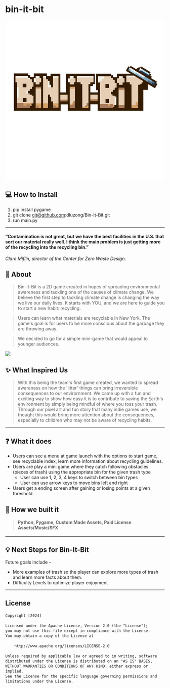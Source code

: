 # bin-it-bit

![Image](/assets/game-logo.png)

## 💻 **How to Install**

1. pip install pygame
2. git clone git@github.com:dluzong/Bin-It-Bit.git
3. run main.py

---

#### **“Contamination is not great, but we have the best facilities in the U.S. that sort our material really well. I think the main problem is just getting more of the recycling into the recycling bin.”**
_Clare Miflin, director of the Center for Zero Waste Design._

## 🌆 **About**

> Bin-It-Bit is a 2D game created in hopes of spreading environmental awareness and tackling one of the causes of climate change. We believe the first step to tackling climate change is changing the way we live our daily lives. It starts with YOU, and we are here to guide you to start a new habit: recycling.

> Users can learn what materials are recyclable in New York. The game's goal is for users to be more conscious about the garbage they are throwing away.

> We decided to go for a simple mini-game that would appeal to younger audiences. 


<img src="assets/gameplay.gif">

## ✨ **What Inspired Us**

> With this being the team's first game created, we wanted to spread awareness on how the 'litter' things can bring irreversible consequences to our envirornment. We came up with a fun and exciting way to show how easy it is to contribute to saving the Earth's environment by simply being mindful of where you toss your trash. Through our pixel art and fun story that many indie games use, we thought this would bring more attention about the consequences, especially to children who may not be aware of recycling habits. 

---

## ❓ **What it does**

- Users can see a menu at game launch with the options to start game, see recyclable index, learn more information about recycling guidelines.
- Users are play a mini game where they catch following obstacles (pieces of trash) using the appropriate bin for the given trash type
  - User can use 1, 2, 3, 4 keys to switch between bin types
  - User can use arrow keys to move bins left and right
- Users get a ending screen after gaining or losing points at a given threshold

## 🔨 **How we built it**

> #### Python, Pygame, Custom Made Assets, Paid License Assets/Music/SFX

---

## 💡 **Next Steps for Bin-It-Bit**

Future goals include - 
- More examples of trash so the player can explore more types of trash and learn more facts about them.
- Difficulty Levels to optimize player enjoyment

---

## License

    Copyright [2024]

    Licensed under the Apache License, Version 2.0 (the "License");
    you may not use this file except in compliance with the License.
    You may obtain a copy of the License at

        http://www.apache.org/licenses/LICENSE-2.0

    Unless required by applicable law or agreed to in writing, software
    distributed under the License is distributed on an "AS IS" BASIS,
    WITHOUT WARRANTIES OR CONDITIONS OF ANY KIND, either express or implied.
    See the License for the specific language governing permissions and
    limitations under the License.
